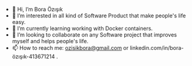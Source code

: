 - 👋 Hi, I’m Bora Özışık
- 👀 I’m interested in all kind of Software Product that make people's life easy.
- 🌱 I’m currently learning working with Docker containers.
- 💞️ I’m looking to collaborate on any Software project that improves myself and helps people's life.
- 📫 How to reach me: ozisikbora@gmail.com or linkedin.com/in/bora-özışık-413671214 .


<!---
boraozisik/boraozisik is a ✨ special ✨ repository because its `README.md` (this file) appears on your GitHub profile.
You can click the Preview link to take a look at your changes.
--->
